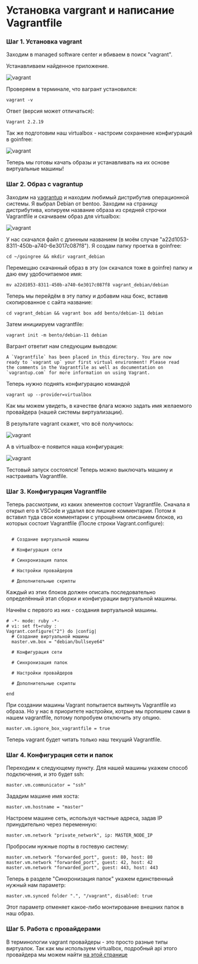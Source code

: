 # Установка vargrant и написание Vagrantfile

### Шаг 1. Установка vagrant

Заходим в managed software center и вбиваем в поиск "vagrant".

Устанавливаем найденное приложение.

![vagrant](media/vagrant/step_00.png)

Проверяем в терминале, что вагрант установился:

``vagrant -v``

Ответ (версия может отличаться):

```
Vagrant 2.2.19
```

Так же подготовим наш virtualbox - настроим сохранение конфигураций в goinfree:

![vagrant](media/vagrant/step_03.png)

Теперь мы готовы качать образы и устанавливать на их основе виртуальные машины!

### Шаг 2. Образ с vagrantup

Заходим на [vagrantup](https://app.vagrantup.com/boxes/search "vagrantup") и находим любимый дистрибутив операционной системы. Я выбрал Debian от bentoo. Заходим на страницу дистрибутива, копируем название образа из средней строчки Vagrantfile и скачиваем образ для virtualbox:

![vagrant](media/vagrant/step_02.png)

У нас скачался файл с длинным названием (в моём случае "a22d1053-8311-450b-a740-6e3017c087f8"). Я создам папку проетка в goinfree:

``cd ~/goingree && mkdir vagrant_debian``

Перемещаю скачанный образ в эту (он скачался тоже в goinfre) папку и даю ему удобочитаемое имя:

``mv a22d1053-8311-450b-a740-6e3017c087f8 vagrant_debian/debian``

Теперь мы перейдём в эту папку и добавим наш бокс, вставив скопированное с сайта название:

``cd vagrant_debian && vagrant box add bento/debian-11 debian``

Затем инициируем vagrantfile:

``vagrant init -m bento/debian-11 debian``

Вагрант ответит нам следующим выводом:

```
A `Vagrantfile` has been placed in this directory. You are now
ready to `vagrant up` your first virtual environment! Please read
the comments in the Vagrantfile as well as documentation on
`vagrantup.com` for more information on using Vagrant.
```

Теперь нужно поднять конфигурацию командой

``vagrant up --provider=virtualbox``

Как мы можем увидеть, в качестве флага можно задать имя желаемого провайдера (нашей системы виртуализации).

В результате vagrant скажет, что всё получилось:

![vagrant](media/vagrant/step_01.png)

А в virtualbox-e появится наша конфигурация:

![vagrant](media/vagrant/step_04.png)

Тестовый запуск состоялся! Теперь можно выключать машину и настраивать Vagrantfile.

### Шаг 3. Конфигурация Vagrantfile

Теперь рассмотрим, из каких элементов состоит Vagrantfile. Сначала я открыл его в VSCode и удалил все лишние комментарии. Потом я вставил туда свои комментарии с упрощённм описанием блоков, из которых состоит Vagrantfile (После строки Vagrant.configure):

```

  # Создание виртуальной машины

  # Конфигурация сети

  # Синхронизация папок

  # Настройки провайдеров

  # Дополнительные скрипты

```

Каждый из этих блоков должен описать последовательно определённый этап сборки и конфигурации виртуальной машины.

Начнём с первого из них - создания виртуальной машины.

```
# -*- mode: ruby -*-
# vi: set ft=ruby :
Vagrant.configure("2") do |config|
  # Создание виртуальной машины
  master.vm.box = "debian/bullseye64"
  
  # Конфигурация сети
  
  # Синхронизация папок
  
  # Настройки провайдеров

  # Дополнительные скрипты

end

```

При создании машины Vagrant попытается вытянуть Vagrantfile из образа. Но у нас в приоритете настройки, котрые мы пропишем сами в нашем vagrantfile, потому попробуем отключить эту опцию.

``master.vm.ignore_box_vagrantfile = true``

Теперь vagrant будет читать только наш текущий Vagrantfile.



### Шаг 4. Конфигурация сети и папок

Переходим к следующему пункту. Для нашей машины укажем способ подключения, и это будет ssh:

``master.vm.communicator = "ssh"``

Зададим машине имя хоста:

``master.vm.hostname = "master"``

Настроем машине сеть, используя частные адреса, задав IP принудительно через переменную:

``master.vm.network "private_network", ip: MASTER_NODE_IP``

Пробросим нужные порты в гостевую систему:

```
master.vm.network "forwarded_port", guest: 80, host: 80
master.vm.network "forwarded_port", guest: 42, host: 42
master.vm.network "forwarded_port", guest: 443, host: 443
```

Теперь в разделе "Синхронизация папок" укажем единственный нужный нам параметр:

``master.vm.synced folder ".", "/vagrant", disabled: true``

Этот параметр отменяет какое-либо монтирование внешних папок в наш образ.

### Шаг 5. Работа с провайдерами

В терминологии vagrant провайдеры - это просто разные типы виртуалок. Так как мы используем virtualbox, подробный api этого провайдера мы можем найти [на этой странице](https://www.virtualbox.org/manual/ch08.html "VBoxManage")